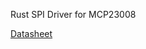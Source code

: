 Rust SPI Driver for MCP23008

[Datasheet](https://ww1.microchip.com/downloads/en/DeviceDoc/MCP23008-MCP23S08-Data-Sheet-20001919F.pdf)
